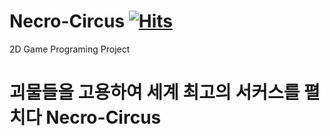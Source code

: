 # Necro-Circus [![Hits](https://hits.seeyoufarm.com/api/count/incr/badge.svg?url=https%3A%2F%2Fgithub.com%2Flimdev59%2FNecro-Circus&count_bg=%2379C83D&title_bg=%23555555&icon=counter-strike.svg&icon_color=%23E7E7E7&title=hits&edge_flat=false)](https://hits.seeyoufarm.com)
2D Game Programing Project

# 괴물들을 고용하여 세계 최고의 서커스를 펼치다 Necro-Circus
